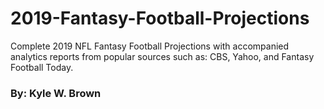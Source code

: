 # 2019-Fantasy-Football-Projections

Complete 2019 NFL Fantasy Football Projections with accompanied analytics reports from popular sources such as: CBS, Yahoo, and Fantasy Football Today.

### By: Kyle W. Brown
